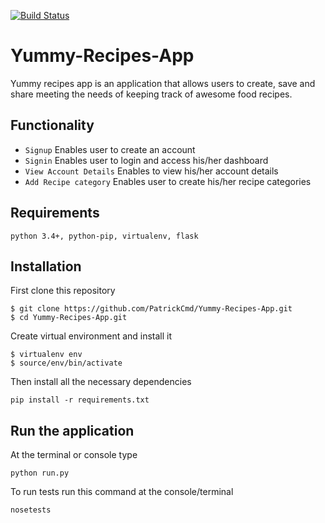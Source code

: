 [![Build Status](https://travis-ci.org/PatrickCmd/Yummy-Recipes-App.svg?branch=master)](https://travis-ci.org/PatrickCmd/Yummy-Recipes-App)
# Yummy-Recipes-App
Yummy recipes app is an application that allows users  to create, save and share meeting the needs of keeping track of awesome food recipes.

## Functionality
- `Signup` Enables user to create an account
- `Signin` Enables user to login and access his/her dashboard
- `View Account Details` Enables to view his/her account details
- `Add Recipe category` Enables user to create his/her recipe categories

## Requirements
`python 3.4+, python-pip, virtualenv, flask`

## Installation
First clone this repository
```
$ git clone https://github.com/PatrickCmd/Yummy-Recipes-App.git
$ cd Yummy-Recipes-App.git
```
Create virtual environment and install it
```
$ virtualenv env
$ source/env/bin/activate
```
Then install all the necessary dependencies
```
pip install -r requirements.txt
```

## Run the application
At the terminal or console type
```
python run.py
```
To run tests run this command at the console/terminal
```
nosetests
```
